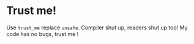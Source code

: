 # Trust me!
Use `trust_me` replace `unsafe`. Compiler shut up, readers shut up too! My code has no bugs, trust me !
